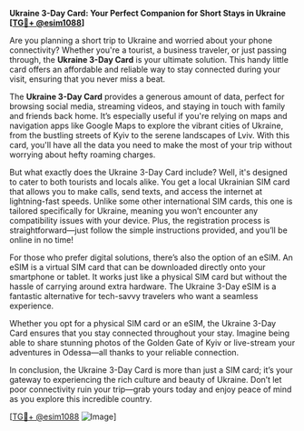 **Ukraine 3-Day Card: Your Perfect Companion for Short Stays in Ukraine [[TG💪+ @esim1088](https://t.me/s/esim1088)]**

Are you planning a short trip to Ukraine and worried about your phone connectivity? Whether you're a tourist, a business traveler, or just passing through, the **Ukraine 3-Day Card** is your ultimate solution. This handy little card offers an affordable and reliable way to stay connected during your visit, ensuring that you never miss a beat.

The **Ukraine 3-Day Card** provides a generous amount of data, perfect for browsing social media, streaming videos, and staying in touch with family and friends back home. It’s especially useful if you're relying on maps and navigation apps like Google Maps to explore the vibrant cities of Ukraine, from the bustling streets of Kyiv to the serene landscapes of Lviv. With this card, you'll have all the data you need to make the most of your trip without worrying about hefty roaming charges.

But what exactly does the Ukraine 3-Day Card include? Well, it's designed to cater to both tourists and locals alike. You get a local Ukrainian SIM card that allows you to make calls, send texts, and access the internet at lightning-fast speeds. Unlike some other international SIM cards, this one is tailored specifically for Ukraine, meaning you won’t encounter any compatibility issues with your device. Plus, the registration process is straightforward—just follow the simple instructions provided, and you’ll be online in no time!

For those who prefer digital solutions, there’s also the option of an eSIM. An eSIM is a virtual SIM card that can be downloaded directly onto your smartphone or tablet. It works just like a physical SIM card but without the hassle of carrying around extra hardware. The Ukraine 3-Day eSIM is a fantastic alternative for tech-savvy travelers who want a seamless experience.

Whether you opt for a physical SIM card or an eSIM, the Ukraine 3-Day Card ensures that you stay connected throughout your stay. Imagine being able to share stunning photos of the Golden Gate of Kyiv or live-stream your adventures in Odessa—all thanks to your reliable connection. 

In conclusion, the Ukraine 3-Day Card is more than just a SIM card; it’s your gateway to experiencing the rich culture and beauty of Ukraine. Don’t let poor connectivity ruin your trip—grab yours today and enjoy peace of mind as you explore this incredible country.

[[TG💪+ @esim1088](https://t.me/s/esim1088) ![Image](https://i.postimg.cc/Y0z9fWf4/image.png)]